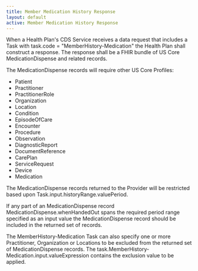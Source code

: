 ```yaml
---
title: Member Medication History Response
layout: default
active: Member Medication History Response
---
```


When a Health Plan's CDS Service receives a data request that includes a Task with task.code = "MemberHistory-Medication" the Health Plan shall construct a response. The response shall be a FHIR bundle of US Core MedicationDispense and related records. 

The MedicationDispense records will require other US Core Profiles:

* Patient
* Practitioner
* PractitionerRole
* Organization
* Location
* Condition
* EpisodeOfCare
* Encounter
* Procedure
* Observation
* DiagnosticReport
* DocumentReference
* CarePlan
* ServiceRequest
* Device
* Medication

The MedicationDispense records returned to the Provider will be restricted based upon Task.input.historyRange.valuePeriod.

If any part of an MedicationDispense record MedicationDispense.whenHandedOut spans the required period range specified as an input value the MedicationDispense record should be included in the returned set of records.

The MemberHistory-Medication Task can also specify one or more Practitioner, Organization or Locations to be excluded from the returned set of MedicationDispense records. The task.MemberHistory-Medication.input.valueExpression contains the exclusion value to be applied.


